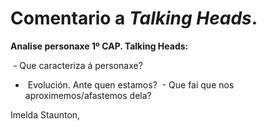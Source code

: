 # Comentario a *Talking Heads*.

**Analise personaxe 1º CAP. Talking Heads:**

 - Que caracteriza á personaxe?
-  Evolución. Ante quen estamos?
 - Que fai que nos aproximemos/afastemos dela?



Imelda Staunton, 
